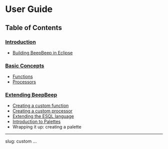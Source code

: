 User Guide
==========

## Table of Contents

### [Introduction](intro.html)

- [Building BeepBeep in Eclipse](building-eclipse.html)

### [Basic Concepts](concepts.html)

- [Functions](functions.html)
- [Processors](processors.html)

### [Extending BeepBeep](extend.html)</a>

- [Creating a custom function](custom-functions.html)
- [Creating a custom processor](custom-processor.html)
- [Extending the ESQL language](extend-esql.html)
- [Introduction to Palettes](palettes.html)
- Wrapping it up: creating a palette

---
slug: custom
...
